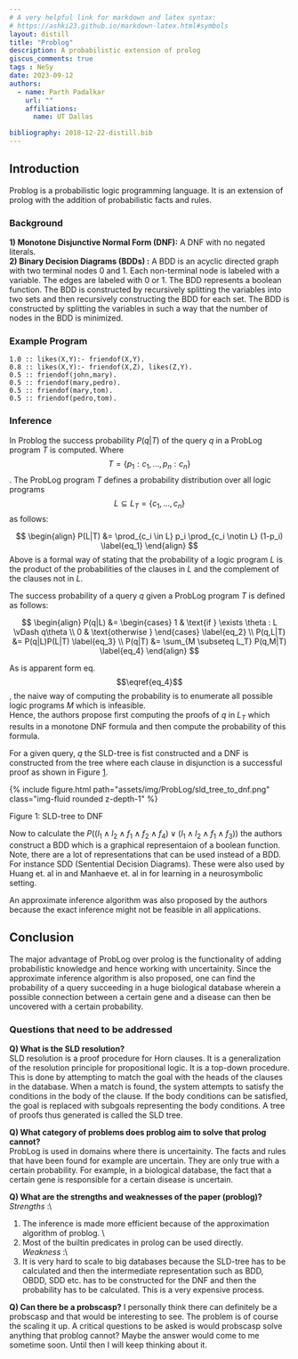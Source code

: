 ```yaml
---
# A very helpful link for markdown and latex syntax:
# https://ashki23.github.io/markdown-latex.html#symbols
layout: distill
title: "Problog"
description: A probabilistic extension of prolog
giscus_comments: true
tags : NeSy
date: 2023-09-12
authors:
  - name: Parth Padalkar
    url: ""
    affiliations:
      name: UT Dallas

bibliography: 2018-12-22-distill.bib
---
```

## Introduction
Problog <d-cite key="problog"></d-cite> is a probabilistic logic programming language. It is an extension of prolog with the addition of probabilistic facts and rules.

### Background
**1) Monotone Disjunctive Normal Form (DNF):** A DNF with no negated literals. \
**2) Binary Decision Diagrams (BDDs) :** A BDD is an acyclic directed graph with two terminal nodes 0 and 1. Each non-terminal node is labeled with a variable. The edges are labeled with 0 or 1. The BDD represents a boolean function. The BDD is constructed by recursively splitting the variables into two sets and then recursively constructing the BDD for each set. The BDD is constructed by splitting the variables in such a way that the number of nodes in the BDD is minimized.
### Example Program
```
1.0 :: likes(X,Y):- friendof(X,Y).
0.8 :: likes(X,Y):- friendof(X,Z), likes(Z,Y).
0.5 :: friendof(john,mary).
0.5 :: friendof(mary,pedro).
0.5 :: friendof(mary,tom).
0.5 :: friendof(pedro,tom).
```

### Inference
In Problog the success probability $P(q|T)$ of the query $q$ in a ProbLog program $T$ is computed. Where $$T = \{ p_1 : c_1, ..., p_n: c_n \}$$. The ProbLog program $T$ defines a probability distribution over all logic programs $$L \subseteq L_T = \{c_1, ..., c_n\}$$ as follows:

$$
\begin{align}
P(L|T) &= \prod_{c_i \in L} p_i \prod_{c_i \notin L} (1-p_i) \label{eq_1}
\end{align}
$$
Above is a formal way of stating that the probability of a logic program $L$ is the product of the probabilities of the clauses in $L$ and the complement of the clauses not in $L$.

The success probability of a query $q$ given a ProbLog program $T$ is defined as follows:

$$
\begin{align}
P(q|L) &= 
    \begin{cases}
        1 & \text{if } \exists \theta : L \vDash q\theta \\
        0 & \text{otherwise }
    \end{cases} \label{eq_2} \\
P(q,L|T) &= P(q|L)P(L|T) \label{eq_3} \\
P(q|T) &= \sum_{M \subseteq L_T} P(q,M|T) \label{eq_4}
\end{align}
$$

As is apparent form eq. $$\eqref{eq_4}$$ , the naive way of computing the probability is to enumerate all possible logic programs $M$ which is infeasible.\
Hence, the authors propose first computing the proofs of $q$ in $L_T$ which results in a monotone DNF formula and then compute the probability of this formula.

For a given query, $q$ the SLD-tree is fist constructed and a DNF is constructed from the tree where each clause in disjunction is a successful proof as shown in Figure [1](#fig_1).

<div class="row mt-3">
    <div class="col-sm mt-3 mt-md-0"><a name="fig_1"></a>
        {% include figure.html path="assets/img/ProbLog/sld_tree_to_dnf.png" class="img-fluid rounded z-depth-1" %}
    </div>
</div>
<div class="caption">
    <p class="text-center">
        Figure 1: SLD-tree to DNF 
    </p>
</div>

Now to calculate the $P((l_1 \land l_2 \land f_1 \land f_2 \land f_4) \lor (l_1 \land l_2 \land f_1 \land f_3))$ the authors construct a BDD which is a graphical representaion of a boolean function.
Note, there are a lot of representations that can be used instead of a BDD. For instance SDD (Sentential Decision Diagrams). These were also used by Huang et. al in <d-cite key="scallop"></d-cite> and Manhaeve et. al in <d-cite key = "deepproblog"></d-cite> for learning in a neurosymbolic setting.

An approximate inference algorithm was also proposed by the authors because the exact inference might not be feasible in all applications.

## Conclusion
The major advantage of ProbLog over prolog is the functionality of adding probabilistic knowledge and hence working with uncertainity. Since the approximate inference algorithm is also proposed, one can find the probability of a query succeeding in a huge biological database wherein a possible connection between a certain gene and a disease can then be uncovered with a certain probability.
### Questions that need to be addressed
**Q) What is the SLD resolution?** \
SLD resolution is a proof procedure for Horn clauses. It is a generalization of the resolution principle for propositional logic. It is a top-down procedure. This is done by attempting to match the goal with the heads of the clauses in the database. When a match is found, the system attempts to satisfy the conditions in the body of the clause. If the body conditions can be satisfied, the goal is replaced with subgoals representing the body conditions. A tree of proofs thus generated is called the SLD tree.

**Q) What category of problems does problog aim to solve that prolog cannot?**\
ProbLog is used in domains where there is uncertainity. The facts and rules that have been found for example are uncertain. They are only true with a certain probability. For example, in a biological database, the fact that a certain gene is responsible for a certain disease is uncertain. 

**Q) What are the strengths and weaknesses of the paper (problog)?** \
*Strengths* :\
1) The inference is made more efficient because of the approximation algorithm of problog. \
2) Most of the builtin predicates in prolog can be used directly.\
*Weakness* :\
1) It is very hard to scale to big databases because the SLD-tree has to be calculated and then the intermediate representation such as BDD, OBDD, SDD etc. has to be constructed for the DNF and then the probability has to be calculated. This is a very expensive process.

**Q) Can there be a probscasp?**
I personally think there can definitely be a probscasp and that would be interesting to see. The problem is of course the scaling it up.
A critical questions to be asked is would probscasp solve anything that problog cannot? Maybe the answer would come to me sometime soon. Until then I will keep thinking about it.
